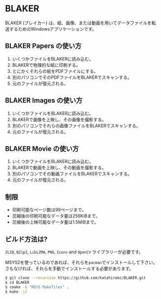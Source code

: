 ﻿# BLAKER

BLAKER (ブレイカー) は、紙、画像、または動画を用いてデータファイルを転送するためのWindowsアプリケーションです。

## BLAKER Papers の使い方

1. いくつかファイルをBLAKERに読み込む。
2. BLAKERで物理的な紙に印刷する。
3. とにかくそれらの紙をPDFファイルにする。
4. 別のパソコンでそのPDFファイルをBLAKERでスキャンする。
5. 元のファイルが復元される。

## BLAKER Images の使い方

1. いくつかファイルをBLAKERに読み込む。
2. BLAKERで画像を上映し、その画像を撮影する。
3. 別のパソコンでそれらの画像ファイルをBLAKERでスキャンする。
4. 元のファイルが復元される。

## BLAKER Movie の使い方

1. いくつかファイルをBLAKERに読み込む。
2. BLAKERで動画を上映し、その動画を撮影する。
3. 別のパソコンでその動画ファイルをBLAKERでスキャンする。
4. 元のファイルが復元される。

## 制限

- 印刷可能なページ数は99ページまで。
- 圧縮後の印刷可能なデータ量は256KiBまで。
- 圧縮後の上映可能なデータ量は1.5MiBまで。

## ビルド方法は?

`ZLIB`, `BZip2`, `LibLZMA`, `PNG`, `Iconv` and `OpenCV` ライブラリーが必要です。

MSYS2を使っているのであれば、それらを`pacman`でインストールして下さい。
さもなければ、それらを手動でインストールする必要があります。

```bash
$ git clone --recursive https://github.com/katahiromz/BLAKER.git
$ cd BLAKER
$ cmake -G "MSYS Makefiles" .
$ make -j2
```
